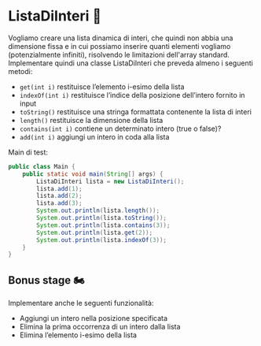 # ListaDiInteri 🛵

Vogliamo creare una lista dinamica di interi, che quindi non abbia una dimensione fissa e in cui possiamo inserire
quanti elementi vogliamo (potenzialmente infiniti), risolvendo le limitazioni dell'array standard.
Implementare quindi una classe ListaDiInteri che preveda almeno i seguenti metodi:
- `get(int i)` restituisce l’elemento i-esimo della lista
- `indexOf(int i)` restituisce l’indice della posizione dell’intero fornito in input
- `toString()` restituisce una stringa formattata contenente la lista di interi
- `length()` restituisce la dimensione della lista
- `contains(int i)` contiene un determinato intero (true o false)?
- `add(int i)` aggiungi un intero in coda alla lista

Main di test:

```java
public class Main {
    public static void main(String[] args) {
        ListaDiInteri lista = new ListaDiInteri();
        lista.add(1);
        lista.add(2);
        lista.add(3);
        System.out.println(lista.length());
        System.out.println(lista.toString());
        System.out.println(lista.contains(3));
        System.out.println(lista.get(2));
        System.out.println(lista.indexOf(3));
    }
}
```

## Bonus stage 🏍

Implementare anche le seguenti funzionalità:
- Aggiungi un intero nella posizione specificata
- Elimina la prima occorrenza di un intero dalla lista
- Elimina l’elemento i-esimo della lista